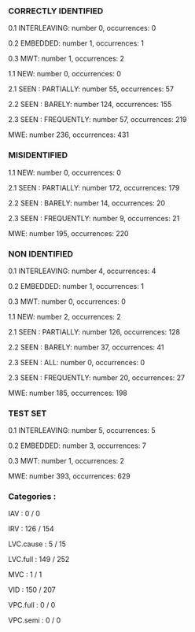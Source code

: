 ### CORRECTLY IDENTIFIED

0.1 INTERLEAVING: number 0, occurrences: 0

0.2 EMBEDDED: number 1, occurrences: 1

0.3 MWT: number 1, occurrences: 2

1.1 NEW: number 0, occurrences: 0

2.1 SEEN : PARTIALLY: number 55, occurrences: 57

2.2 SEEN : BARELY: number 124, occurrences: 155

2.3 SEEN : FREQUENTLY: number 57, occurrences: 219

MWE: number 236, occurrences: 431

### MISIDENTIFIED

1.1 NEW: number 0, occurrences: 0

2.1 SEEN : PARTIALLY: number 172, occurrences: 179

2.2 SEEN : BARELY: number 14, occurrences: 20

2.3 SEEN : FREQUENTLY: number 9, occurrences: 21

MWE: number 195, occurrences: 220

### NON IDENTIFIED

0.1 INTERLEAVING: number 4, occurrences: 4

0.2 EMBEDDED: number 1, occurrences: 1

0.3 MWT: number 0, occurrences: 0

1.1 NEW: number 2, occurrences: 2

2.1 SEEN : PARTIALLY: number 126, occurrences: 128

2.2 SEEN : BARELY: number 37, occurrences: 41

2.3 SEEN : ALL: number 0, occurrences: 0

2.3 SEEN : FREQUENTLY: number 20, occurrences: 27

MWE: number 185, occurrences: 198

### TEST SET

0.1 INTERLEAVING: number 5, occurrences: 5

0.2 EMBEDDED: number 3, occurrences: 7

0.3 MWT: number 1, occurrences: 2

MWE: number 393, occurrences: 629

### Categories : 

IAV		 : 0 / 0 

IRV		 : 126 / 154 

LVC.cause		 : 5 / 15 

LVC.full		 : 149 / 252 

MVC		 : 1 / 1 

VID		 : 150 / 207 

VPC.full		 : 0 / 0 

VPC.semi		 : 0 / 0 

